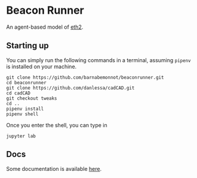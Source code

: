 # Beacon Runner

An agent-based model of [eth2](https://github.com/ethereum/eth2.0-specs).

## Starting up

You can simply run the following commands in a terminal, assuming `pipenv` is installed on your machine.

```
git clone https://github.com/barnabemonnot/beaconrunner.git
cd beaconrunner
git clone https://github.com/danlessa/cadCAD.git
cd cadCAD
git checkout tweaks
cd ..
pipenv install
pipenv shell
```

Once you enter the shell, you can type in

```
jupyter lab
```

## Docs

Some documentation is available [here](https://barnabemonnot.com/beaconrunner/build/html/).
